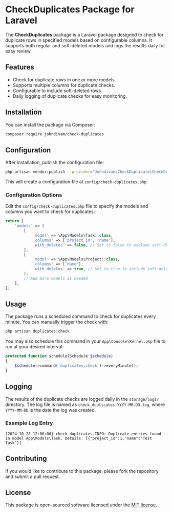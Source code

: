 # CheckDuplicates Package for Laravel

The **CheckDuplicates** package is a Laravel package designed to check for duplicate rows in specified models based on configurable columns. It supports both regular and soft-deleted models and logs the results daily for easy review.

## Features

- Check for duplicate rows in one or more models.
- Supports multiple columns for duplicate checks.
- Configurable to include soft-deleted rows.
- Daily logging of duplicate checks for easy monitoring.

## Installation

You can install the package via Composer:

```bash
composer require johndivam/check-duplicates
```

## Configuration

After installation, publish the configuration file:

```bash
php artisan vendor:publish --provider="Johndivam\CheckDuplicate\CheckDuplicatesServiceProvider"
```

This will create a configuration file at `config/check-duplicates.php`.

### Configuration Options

Edit the `config/check-duplicates.php` file to specify the models and columns you want to check for duplicates:

```php
return [
    'models' => [
        [
            'model' => \App\Models\Task::class,
            'columns' => ['project_id', 'name'],
            'with_deletes' => false, // Set to false to exclude soft-deleted records
        ],
        [
            'model' => \App\Models\Project::class,
            'columns' => ['name'],
            'with_deletes' => true, // Set to true to include soft-deleted records
        ],
        // Add more models as needed
    ],
];
```

## Usage

The package runs a scheduled command to check for duplicates every minute. You can manually trigger the check with:

```bash
php artisan duplicates:check
```

You may also schedule this command in your `App\Console\Kernel.php` file to run at your desired interval:

```php
protected function schedule(Schedule $schedule)
{
    $schedule->command('duplicates:check')->everyMinute();
}
```

## Logging

The results of the duplicate checks are logged daily in the `storage/logs/` directory. The log file is named as `check_duplicates-YYYY-MM-DD.log`, where `YYYY-MM-DD` is the date the log was created.

### Example Log Entry

```plaintext
[2024-10-28 12:00:00] check_duplicates.INFO: Duplicate entries found in model App\Models\Task. Details: [{"project_id":1,"name":"Test Task"}]
```

## Contributing

If you would like to contribute to this package, please fork the repository and submit a pull request.

## License

This package is open-sourced software licensed under the [MIT license](LICENSE).
